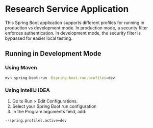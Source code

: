 <!--
    Licensed to the Apache Software Foundation (ASF) under one
    or more contributor license agreements.  See the NOTICE file
    distributed with this work for additional information
    regarding copyright ownership.  The ASF licenses this file
    to you under the Apache License, Version 2.0 (the
    "License"); you may not use this file except in compliance
    with the License.  You may obtain a copy of the License at

      http://www.apache.org/licenses/LICENSE-2.0

    Unless required by applicable law or agreed to in writing,
    software distributed under the License is distributed on an
    "AS IS" BASIS, WITHOUT WARRANTIES OR CONDITIONS OF ANY
    KIND, either express or implied.  See the License for the
    specific language governing permissions and limitations
    under the License.
-->

# Research Service Application

This Spring Boot application supports different profiles for running in production vs development mode. In production mode, a security filter enforces authentication. In development mode, the security filter is bypassed for easier local testing.

## Running in Development Mode

### Using Maven

```bash
mvn spring-boot:run -Dspring-boot.run.profiles=dev
```

### Using IntelliJ IDEA

1. Go to Run > Edit Configurations.
2. Select your Spring Boot run configuration
3. In the Program arguments field, add:

```bash
--spring.profiles.active=dev
```
